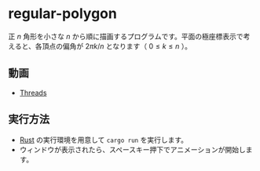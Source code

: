 # regular-polygon

正 $n$ 角形を小さな $n$ から順に描画するプログラムです。平面の極座標表示で考えると、各頂点の偏角が $2\pi k/n$ となります（ $0\leq k\leq n$ ）。

## 動画

* [Threads](https://www.threads.net/@usamik26)

## 実行方法

* [Rust](https://www.rust-lang.org/ja/) の実行環境を用意して `cargo run` を実行します。
* ウィンドウが表示されたら、スペースキー押下でアニメーションが開始します。

